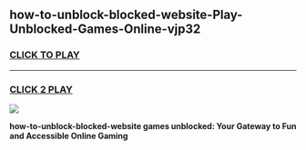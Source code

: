 
## how-to-unblock-blocked-website-Play-Unblocked-Games-Online-vjp32
<h3>
<a href="https://premium76.site?title=how-to-unblock-blocked-website&ref=25A">CLICK TO PLAY</a></h3>
<hr>

<h3>
<a href="https://premium76.site?title=how-to-unblock-blocked-website&ref=25A">CLICK 2 PLAY</a>
  
</h3>

<a href="https://premium76.site?title=how-to-unblock-blocked-website&ref=25A"><img src="https://clearcache.store/games.png"></a>


**how-to-unblock-blocked-website games unblocked: Your Gateway to Fun and Accessible Online Gaming**
